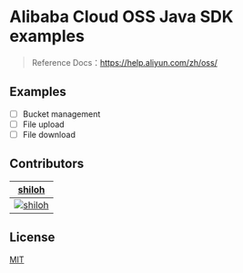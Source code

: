 # Alibaba Cloud OSS Java SDK examples

> Reference Docs：https://help.aliyun.com/zh/oss/

## Examples

- [ ] Bucket management
- [ ] File upload
- [ ] File download

## Contributors

|                             [shiloh](https://github.com/shilohooo)                              |
|:-----------------------------------------------------------------------------------------------:|
| [![shiloh](https://avatars.githubusercontent.com/u/46670399?v=4)](https://github.com/shilohooo) |

## License

[MIT](./LICENSE)